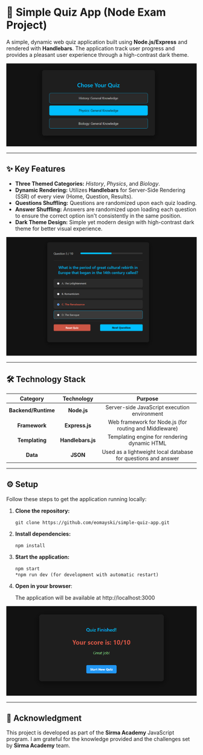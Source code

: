 # 🚀 Simple Quiz App (Node Exam Project)

A simple, dynamic web quiz application built using **Node.js/Express** and rendered with **Handlebars**. The application track user progress and provides a pleasant user experience through a high-contrast dark theme.

![Home Screen](/src/public/images/home-screen.png)

---

## ✨ Key Features

- **Three Themed Categories:** *History*, *Physics*, and *Biology*.
- **Dynamic Rendering:** Utilizes **Handlebars** for Server-Side Rendering (SSR) of every view (Home, Question, Results).
- **Questions Shuffling:** Questions are randomized upon each quiz loading.
- **Answer Shuffling:** Answers are randomized upon loading each question to ensure the correct option isn't consistently in the same position.
- **Dark Theme Design:** Simple yet modern design with high-contrast dark theme for better visual experience.

![Questions](/src/public/images/questions-view.png)

---

## 🛠️ Technology Stack

|    **Category**     |  **Technology**   |                         **Purpose**                          |
| :-----------------: | :---------------: | :----------------------------------------------------------: |
| **Backend/Runtime** |    **Node.js**    |         Server-side JavaScript execution environment         |
|    **Framework**    |  **Express.js**   |    Web framework for Node.js (for routing and Middleware)    |
|   **Templating**    | **Handlebars.js** |         Templating engine for rendering dynamic HTML         |
|      **Data**       |     **JSON**      | Used as a lightweight local database for questions and answer |

---

## ⚙️ Setup

Follow these steps to get the application running locally:

1. **Clone the repository:**

   ```
   git clone https://github.com/eomayski/simple-quiz-app.git
   ```

2. **Install dependencies:**

   ```
   npm install
   ```

3. **Start the application:**

   ```
   npm start 
   *npm run dev (for development with automatic restart)
   ```

4. **Open in your browser**:

   The application will be available at http://localhost:3000

![Result](/src/public/images/result-view.png)

---

## :clap: Acknowledgment

This project is developed as part of the **Sirma Academy** JavaScript program. I am grateful for the knowledge provided and the challenges set by **Sirma Academy** team.  
